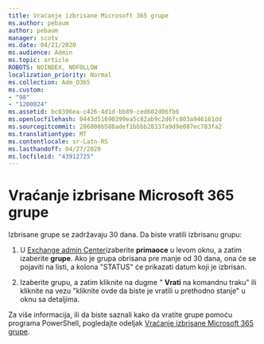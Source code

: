 ```yaml
---
title: Vraćanje izbrisane Microsoft 365 grupe
ms.author: pebaum
author: pebaum
manager: scotv
ms.date: 04/21/2020
ms.audience: Admin
ms.topic: article
ROBOTS: NOINDEX, NOFOLLOW
localization_priority: Normal
ms.collection: Adm_O365
ms.custom:
- "98"
- "1200024"
ms.assetid: bc0396ea-c426-4d1d-bb89-ced602d06fb6
ms.openlocfilehash: 0443d51690399ea5c82ab9c2d6fc803a946161dd
ms.sourcegitcommit: 286000b588adef1bbbb28337a9d9e087ec783fa2
ms.translationtype: MT
ms.contentlocale: sr-Latn-RS
ms.lasthandoff: 04/27/2020
ms.locfileid: "43912725"
---
```

# <a name="restore-a-deleted-microsoft-365-group"></a>Vraćanje izbrisane Microsoft 365 grupe

Izbrisane grupe se zadržavaju 30 dana. Da biste vratili izbrisanu grupu:
  
1. U [Exchange admin Center](https://outlook.office365.com/ecp/)izaberite **primaoce** u levom oknu, a zatim izaberite **grupe**. Ako je grupa obrisana pre manje od 30 dana, ona će se pojaviti na listi, a kolona "STATUS" će prikazati datum koji je izbrisan.

2. Izaberite grupu, a zatim kliknite na dugme " **Vrati** na komandnu traku" ili kliknite na vezu "kliknite ovde da biste je vratili u prethodno stanje" u oknu sa detaljima.

Za više informacija, ili da biste saznali kako da vratite grupe pomoću programa PowerShell, pogledajte odeljak [Vraćanje izbrisane Microsoft 365 grupe](https://go.microsoft.com/fwlink/?linkid=867802).
  